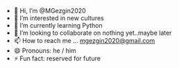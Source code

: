 - 👋 Hi, I’m @MGezgin2020
- 👀 I’m interested in new cultures
- 🌱 I’m currently learning Python
- 💞️ I’m looking to collaborate on nothing yet..maybe later
- 📫 How to reach me ... mgezgin2020@gmail.com
- 😄 Pronouns: he / him 
- ⚡ Fun fact: reserved for future

<!---
MGezgin2020/MGezgin2020 is a ✨ special ✨ repository because its `README.md` (this file) appears on your GitHub profile.
You can click the Preview link to take a look at your changes.
--->
